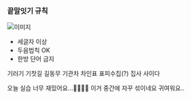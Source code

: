 


### 끝말잇기 규칙 ###

![이미지](https://pbs.twimg.com/media/CzzwMgRUUAASv8k.jpg)

- 세글자 이상
- 두음법칙 OK
- 한방 단어 금지

기러기
기찻길
길동무
기관차
차인표
표피수집(?)
집사
사이다

오늘 실습 너무 재밌어요...🤦‍♀️🤦‍♂️
이거 중간에 자꾸 섞이네요
귀여워요..